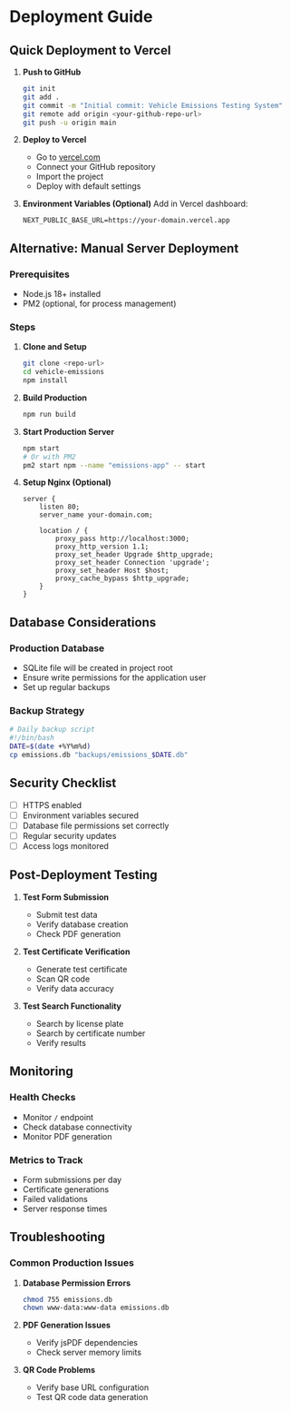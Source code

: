 # Deployment Guide

## Quick Deployment to Vercel

1. **Push to GitHub**
   ```bash
   git init
   git add .
   git commit -m "Initial commit: Vehicle Emissions Testing System"
   git remote add origin <your-github-repo-url>
   git push -u origin main
   ```

2. **Deploy to Vercel**
   - Go to [vercel.com](https://vercel.com)
   - Connect your GitHub repository
   - Import the project
   - Deploy with default settings

3. **Environment Variables (Optional)**
   Add in Vercel dashboard:
   ```
   NEXT_PUBLIC_BASE_URL=https://your-domain.vercel.app
   ```

## Alternative: Manual Server Deployment

### Prerequisites
- Node.js 18+ installed
- PM2 (optional, for process management)

### Steps

1. **Clone and Setup**
   ```bash
   git clone <repo-url>
   cd vehicle-emissions
   npm install
   ```

2. **Build Production**
   ```bash
   npm run build
   ```

3. **Start Production Server**
   ```bash
   npm start
   # Or with PM2
   pm2 start npm --name "emissions-app" -- start
   ```

4. **Setup Nginx (Optional)**
   ```nginx
   server {
       listen 80;
       server_name your-domain.com;
       
       location / {
           proxy_pass http://localhost:3000;
           proxy_http_version 1.1;
           proxy_set_header Upgrade $http_upgrade;
           proxy_set_header Connection 'upgrade';
           proxy_set_header Host $host;
           proxy_cache_bypass $http_upgrade;
       }
   }
   ```

## Database Considerations

### Production Database
- SQLite file will be created in project root
- Ensure write permissions for the application user
- Set up regular backups

### Backup Strategy
```bash
# Daily backup script
#!/bin/bash
DATE=$(date +%Y%m%d)
cp emissions.db "backups/emissions_$DATE.db"
```

## Security Checklist

- [ ] HTTPS enabled
- [ ] Environment variables secured
- [ ] Database file permissions set correctly
- [ ] Regular security updates
- [ ] Access logs monitored

## Post-Deployment Testing

1. **Test Form Submission**
   - Submit test data
   - Verify database creation
   - Check PDF generation

2. **Test Certificate Verification**
   - Generate test certificate
   - Scan QR code
   - Verify data accuracy

3. **Test Search Functionality**
   - Search by license plate
   - Search by certificate number
   - Verify results

## Monitoring

### Health Checks
- Monitor `/` endpoint
- Check database connectivity
- Monitor PDF generation

### Metrics to Track
- Form submissions per day
- Certificate generations
- Failed validations
- Server response times

## Troubleshooting

### Common Production Issues

1. **Database Permission Errors**
   ```bash
   chmod 755 emissions.db
   chown www-data:www-data emissions.db
   ```

2. **PDF Generation Issues**
   - Verify jsPDF dependencies
   - Check server memory limits

3. **QR Code Problems**
   - Verify base URL configuration
   - Test QR code data generation